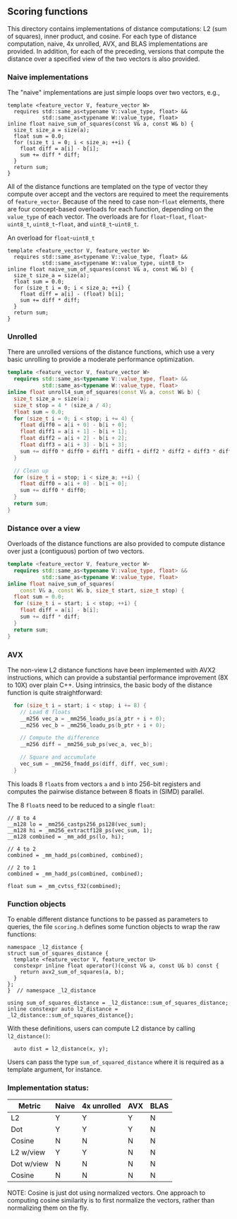 

## Scoring functions

This directory contains implementations of distance computations: L2 (sum of squares), inner product, and cosine.
For each type of distance computation, naive, 4x unrolled, AVX, and BLAS implementations are provided.
In addition, for each of the preceding, versions that compute the distance over a specified view of the
two vectors is also provided.

### Naive implementations

The "naive" implementations are just simple loops over two vectors, e.g., 
```
template <feature_vector V, feature_vector W>
  requires std::same_as<typename V::value_type, float> &&
           std::same_as<typename W::value_type, float>
inline float naive_sum_of_squares(const V& a, const W& b) {
  size_t size_a = size(a);
  float sum = 0.0;
  for (size_t i = 0; i < size_a; ++i) {
    float diff = a[i] - b[i];
    sum += diff * diff;
  }
  return sum;
}
```
All of the distance functions are templated on the type of vector they compute over
accept and the vectors are required to meet the requirements of `feature_vector`.
Because of the need to case non-`float` elements, there are four concept-based
overloads for each function, depending on the `value_type` of each vector.  The overloads
are for `float`-`float`, `float`-`uint8_t`, `uint8_t`-`float`, and `uint8_t`-`uint8_t`.

An overload for `float`-`uint8_t`
```
template <feature_vector V, feature_vector W>
  requires std::same_as<typename V::value_type, float> &&
           std::same_as<typename W::value_type, uint8_t>
inline float naive_sum_of_squares(const V& a, const W& b) {
  size_t size_a = size(a);
  float sum = 0.0;
  for (size_t i = 0; i < size_a; ++i) {
    float diff = a[i] - (float) b[i];
    sum += diff * diff;
  }
  return sum;
}
```

### Unrolled

There are unrolled versions of the distance functions, which use a very basic 
unrolling to provide a moderate performance optimization.  
```c++
template <feature_vector V, feature_vector W>
  requires std::same_as<typename V::value_type, float> &&
           std::same_as<typename W::value_type, float>
inline float unroll4_sum_of_squares(const V& a, const W& b) {
  size_t size_a = size(a);
  size_t stop = 4 * (size_a / 4);
  float sum = 0.0;
  for (size_t i = 0; i < stop; i += 4) {
    float diff0 = a[i + 0] - b[i + 0];
    float diff1 = a[i + 1] - b[i + 1];
    float diff2 = a[i + 2] - b[i + 2];
    float diff3 = a[i + 3] - b[i + 3];
    sum += diff0 * diff0 + diff1 * diff1 + diff2 * diff2 + diff3 * diff3;
  }

  // Clean up
  for (size_t i = stop; i < size_a; ++i) {
    float diff0 = a[i + 0] - b[i + 0];
    sum += diff0 * diff0;
  }
  return sum;
}
```

### Distance over a view

Overloads of the distance functions are also provided to compute distance over 
just a (contiguous) portion of two vectors.
```c++
template <feature_vector V, feature_vector W>
  requires std::same_as<typename V::value_type, float> &&
           std::same_as<typename W::value_type, float>
inline float naive_sum_of_squares(
    const V& a, const W& b, size_t start, size_t stop) {
  float sum = 0.0;
  for (size_t i = start; i < stop; ++i) {
    float diff = a[i] - b[i];
    sum += diff * diff;
  }
  return sum;
}
```

### AVX

The non-view L2 distance functions have been implemented with AVX2 instructions, which
can provide a substantial performance improvement (8X to 10X) over plain C++.
Using intrinsics, the basic body of the distance function is quite straightforward: 
```c++
  for (size_t i = start; i < stop; i += 8) {
    // Load 8 floats
    __m256 vec_a = _mm256_loadu_ps(a_ptr + i + 0);
    __m256 vec_b = _mm256_loadu_ps(b_ptr + i + 0);

    // Compute the difference
    __m256 diff = _mm256_sub_ps(vec_a, vec_b);

    // Square and accumulate
    vec_sum = _mm256_fmadd_ps(diff, diff, vec_sum);
  }
```
This loads 8 `float`s from vectors `a` and `b` into 256-bit registers
and computes the pairwise distance between 8 floats in (SIMD) parallel.

The 8 `float`s need to be reduced to a single `float`:
```
// 8 to 4
__m128 lo = _mm256_castps256_ps128(vec_sum);
__m128 hi = _mm256_extractf128_ps(vec_sum, 1);
__m128 combined = _mm_add_ps(lo, hi);

// 4 to 2
combined = _mm_hadd_ps(combined, combined);

// 2 to 1
combined = _mm_hadd_ps(combined, combined);

float sum = _mm_cvtss_f32(combined);
```

### Function objects

To enable different distance functions to be passed as parameters to
queries, the file `scoring.h` defines some function objects to wrap the
raw functions:
```
namespace _l2_distance {
struct sum_of_squares_distance {
  template <feature_vector V, feature_vector U>
  constexpr inline float operator()(const V& a, const U& b) const {
    return avx2_sum_of_squares(a, b);
  }
};
}  // namespace _l2_distance

using sum_of_squares_distance = _l2_distance::sum_of_squares_distance;
inline constexpr auto l2_distance = _l2_distance::sum_of_squares_distance{};
```
With these definitions, users can compute L2 distance by calling `l2_distance()`:
```
  auto dist = l2_distance(x, y);
```
Users can pass the type `sum_of_squared_distance` where it is required as a template argument, for instance.

### Implementation status:

| Metric     | Naive | 4x unrolled | AVX | BLAS   |
|------------|-------|-------------|-----|--------|
| L2         | Y     | Y           | Y   | N      |
| Dot        | Y     | Y           | Y   | N      |  
| Cosine     | N     | N           | N   | N      |        
| L2 w/view  | Y     | Y           | N   | N      |
| Dot w/view | N     | N           | N   | N      |            
| Cosine     | N     | N           | N   | N      |        

NOTE: Cosine is just dot using normalized vectors.
One approach to computing cosine similarity is 
to first normalize the vectors, rather than 
normalizing them on the fly.
